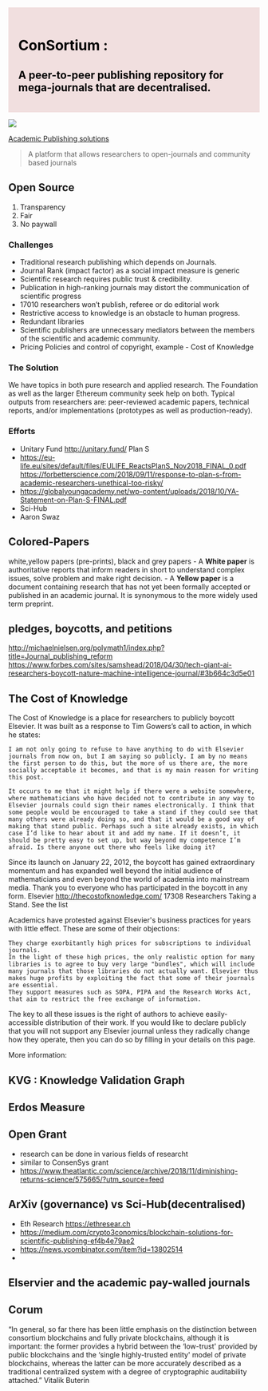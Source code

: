 <div style="background-color: rgba(240,220,220 ,0.9); color: #000; padding: 20px;">

# ConSortium :  

##  A peer-to-peer publishing repository for mega-journals that are decentralised.
 

</div>

![](https://i.imgur.com/oYpB2qn.png)


[Academic Publishing solutions](https://medium.com/crypto3conomics/blockchain-solutions-for-scientific-publishing-ef4b4e79ae2)

> A platform that allows researchers to open-journals and community based journals




##  Open Source


1. Transparency 
2. Fair 
3. No paywall

### Challenges 

- Traditional research publishing which depends on Journals.
-   Journal Rank (impact factor) as a social impact measure is generic
-   Scientific research requires public trust & credibility.
-   Publication in high-ranking journals may distort the communication of scientific progress
-   17010 researchers won’t publish, referee or do editorial work
-   Restrictive access to knowledge is an obstacle to human progress.
-   Redundant libraries
-   Scientific publishers are unnecessary mediators between the members of the scientific and academic community.
-   Pricing Policies and control of copyright, example - Cost of Knowledge

### The Solution
We have topics in both pure research and applied research. The Foundation as well as the larger Ethereum community seek help on both. Typical outputs from researchers are: peer-reviewed academic papers, technical reports, and/or implementations (prototypes as well as production-ready).


### Efforts
- Unitary Fund http://unitary.fund/
Plan S
- https://eu-life.eu/sites/default/files/EULIFE_ReactsPlanS_Nov2018_FINAL_0.pdf
https://forbetterscience.com/2018/09/11/response-to-plan-s-from-academic-researchers-unethical-too-risky/
- https://globalyoungacademy.net/wp-content/uploads/2018/10/YA-Statement-on-Plan-S-FINAL.pdf
- Sci-Hub 
- Aaron Swaz

## Colored-Papers

white,yellow papers (pre-prints), black and grey papers
    -   A **White paper** is authoritative reports that inform readers in short to understand complex issues, solve problem and make right decision.
    -   A **Yellow paper** is a document containing research that has not yet been formally accepted or published in an academic journal. It is synonymous to the more widely used term preprint.



## pledges, boycotts, and petitions
http://michaelnielsen.org/polymath1/index.php?title=Journal_publishing_reform
https://www.forbes.com/sites/samshead/2018/04/30/tech-giant-ai-researchers-boycott-nature-machine-intelligence-journal/#3b664c3d5e01
## The Cost of Knowledge
The Cost of Knowledge is a place for researchers to publicly boycott Elsevier. It was built as a response to Tim Gowers’s call to action, in which he states:

    I am not only going to refuse to have anything to do with Elsevier journals from now on, but I am saying so publicly. I am by no means the first person to do this, but the more of us there are, the more socially acceptable it becomes, and that is my main reason for writing this post.

    It occurs to me that it might help if there were a website somewhere, where mathematicians who have decided not to contribute in any way to Elsevier journals could sign their names electronically. I think that some people would be encouraged to take a stand if they could see that many others were already doing so, and that it would be a good way of making that stand public. Perhaps such a site already exists, in which case I’d like to hear about it and add my name. If it doesn’t, it should be pretty easy to set up, but way beyond my competence I’m afraid. Is there anyone out there who feels like doing it?

Since its launch on January 22, 2012, the boycott has gained extraordinary momentum and has expanded well beyond the initial audience of mathematicians and even beyond the world of academia into mainstream media. Thank you to everyone who has participated in the boycott in any form.
Elsevier
http://thecostofknowledge.com/
17308 Researchers Taking a Stand. See the list

Academics have protested against Elsevier's business practices for years with little effect. These are some of their objections:

    They charge exorbitantly high prices for subscriptions to individual journals.
    In the light of these high prices, the only realistic option for many libraries is to agree to buy very large "bundles", which will include many journals that those libraries do not actually want. Elsevier thus makes huge profits by exploiting the fact that some of their journals are essential.
    They support measures such as SOPA, PIPA and the Research Works Act, that aim to restrict the free exchange of information.

The key to all these issues is the right of authors to achieve easily-accessible distribution of their work. If you would like to declare publicly that you will not support any Elsevier journal unless they radically change how they operate, then you can do so by filling in your details on this page.

More information: 



## KVG : Knowledge Validation Graph

## Erdos Measure

## Open Grant
- research can be done in various fields of researcht
- similar to ConsenSys grant
- https://www.theatlantic.com/science/archive/2018/11/diminishing-returns-science/575665/?utm_source=feed
## ArXiv (governance) vs Sci-Hub(decentralised)
- Eth Research https://ethresear.ch
- https://medium.com/crypto3conomics/blockchain-solutions-for-scientific-publishing-ef4b4e79ae2
- https://news.ycombinator.com/item?id=13802514
- 
## Elservier and the academic pay-walled journals




## Corum
“In general, so far there has been little emphasis on the distinction between consortium blockchains and fully private blockchains, although it is important: the former provides a hybrid between the ‘low-trust' provided by public blockchains and the ‘single highly-trusted entity' model of private blockchains, whereas the latter can be more accurately described as a traditional centralized system with a degree of cryptographic auditability attached.” Vitalik Buterin
